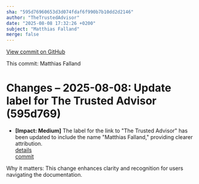 ```yaml
---
sha: "595d76960653d3d074fdaf6f990b7b10dd2d2146"
author: "TheTrustedAdvisor"
date: "2025-08-08 17:32:26 +0200"
subject: "Matthias Falland"
merge: false
---
```


[View commit on GitHub](https://github.com/TheTrustedAdvisor/FabricAdoptionFramework/commit/595d76960653d3d074fdaf6f990b7b10dd2d2146)

This commit: Matthias Falland

# Changes – 2025-08-08: Update label for The Trusted Advisor (595d769)

- **[Impact: Medium]** The label for the link to "The Trusted Advisor" has been updated to include the name "Matthias Falland," providing clearer attribution.  
   [details](/docs/about/changes/2025-08-08-matthias-falland)  
   [commit](https://github.com/TheTrustedAdvisor/FabricAdoptionFramework/commit/595d76960653d3d074fdaf6f990b7b10dd2d2146)  

Why it matters: This change enhances clarity and recognition for users navigating the documentation.
